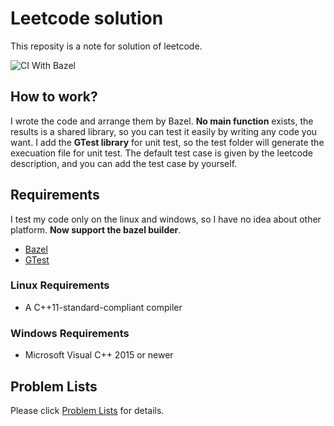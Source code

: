 # Leetcode solution

This reposity is a note for solution of leetcode.

![CI With Bazel](https://github.com/TerenceWangh/leetcode/workflows/CI%20With%20Bazel/badge.svg?branch=master)


## How to work?
I wrote the code and arrange them by Bazel.
**No main function** exists, the results is a shared library, so you can test it easily by writing any code you want.
I add the **GTest library** for unit test, so the test folder will generate the execuation file for unit test. The default test case is given by the leetcode description, and you can add the test case by yourself.

## Requirements
I test my code only on the linux and windows, so I have no idea about other platform.
**Now support the bazel builder**.

* [Bazel](https://bazel.build/)
* [GTest](https://github.com/abseil/googletest)

### Linux Requirements
* A C++11-standard-compliant compiler

### Windows Requirements
* Microsoft Visual C++ 2015 or newer

## Problem Lists
Please click [Problem Lists](doc/README.md) for details.
